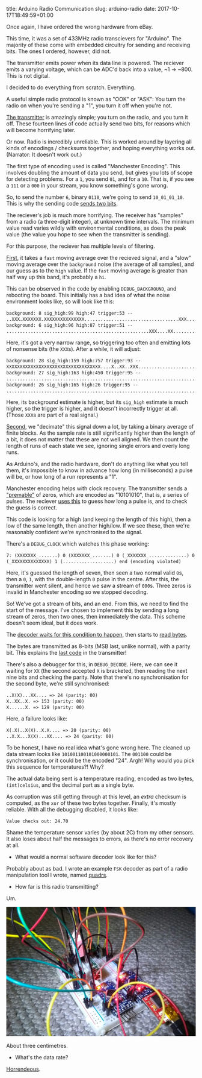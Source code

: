 title: Arduino Radio Communication
slug: arduino-radio
date: 2017-10-17T18:49:59+01:00

Once again, I have ordered the wrong hardware from eBay.

This time, it was a set of 433MHz radio transcievers for "Arduino".
The majority of these come with embedded circuitry for sending and
receiving bits. The ones I ordered, however, did not.

The transmitter emits power when its data line is powered. The
reciever emits a varying voltage, which can be ADC'd back into
a value, ~1 -> ~800. This is not digital.

I decided to do everything from scratch. Everything.

A useful simple radio protocol is known as "OOK" or "ASK":
You turn the radio on when you're sending a "1", you turn it
off when you're not.

[The transmitter](https://github.com/FauxFaux/arduino-manual-radio/blob/d4a5afc5dea0897d890a96a887f1da1b4de3e728/infrequent_transmit/infrequent_transmit.ino#L1-L14)
is amazingly simple; you turn on the radio, and you turn it off.
These fourteen lines of code actually send two bits, for reasons
which will become horrifying later.

Or now. Radio is incredibly unreliable. This is worked around
by layering all kinds of encodings / checksums together, and
hoping everything works out. (Narrator: It doesn't work out.)

The first type of encoding used is called "Manchester Encoding".
This involves doubling the amount of data you send, but gives you
lots of scope for detecting problems. For a `1`, you send `01`,
and for a `10`. That is, if you see a `111` or a `000` in your
stream, you know something's gone wrong.

So, to send the number `6`, binary `0110`, we're going to send
`10_01_01_10`. This is why the sending code
[sends two bits](https://github.com/FauxFaux/arduino-manual-radio/blob/d4a5afc5dea0897d890a96a887f1da1b4de3e728/infrequent_transmit/infrequent_transmit.ino#L16-L22).

The reciever's job is much more horrifying. The receiver has
"samples" from a radio (a three-digit integer), at unknown time
intervals. The minimum value read varies wildly with environmental
conditions, as does the peak value (the value you hope to see
when the transmitter is sending).

For this purpose, the reciever has multiple levels of filtering.

[First](https://github.com/FauxFaux/arduino-manual-radio/blob/d4a5afc5dea0897d890a96a887f1da1b4de3e728/analog_rolling/analog_rolling.ino#L70-L103),
it takes a `fast` moving average over the recieved signal,
and a "slow" moving average over the `background` noise (the average
of all samples), and our guess as to the `high` value.
If the `fast` moving average is greater than half way up this band,
it's probably a `hi`.

This can be observed in the code by enabling `DEBUG_BACKGROUND`,
and rebooting the board. This initially has a bad idea of what
the noise environment looks like, so will look like this:

    background: 8 sig_high:99 high:47 trigger:53 -- ..XXX.XXXXXXX.XXXXXXXXXXXXXXX...................................XXX.............................................................
    background: 6 sig_high:96 high:87 trigger:51 -- .....................................................XXX....XX..................................................................

Here, it's got a very narrow range, so triggering too often and
emitting lots of nonsense bits (the `XXX`s). After a while, it will
adjust:

    background: 28 sig_high:159 high:757 trigger:93 -- XXXXXXXXXXXXXXXXXXXXXXXXXXXXXXXXXXX....X..XX..XXX...............................................................................
    background: 27 sig_high:163 high:450 trigger:95 -- ................................................................................................................................
    background: 26 sig_high:165 high:26 trigger:95 -- ................................................................................................................................

Here, its background estimate is higher, but its `sig_high` estimate
is much higher, so the trigger is higher, and it doesn't
incorrectly trigger at all. (Those `XXX`s are part of a real signal.)

[Second](https://github.com/FauxFaux/arduino-manual-radio/blob/d4a5afc5dea0897d890a96a887f1da1b4de3e728/analog_rolling/analog_rolling.ino#L107-L136),
we "decimate" this signal down a lot, by taking a binary average of
finite blocks. As the sample rate is still significantly higher than
the length of a bit, it does not matter that these are not well
aligned. We then count the length of runs of each state we see,
ignoring single errors and overly long runs.

As Arduino's, and the radio hardware, don't do anything like what
you tell them, it's impossible to know in advance how long (in
milliseconds) a pulse will be, or how long of a run represents a
"1".

Manchester encoding helps with clock recovery. The transmitter
sends a ["premable"](https://github.com/FauxFaux/arduino-manual-radio/blob/d4a5afc5dea0897d890a96a887f1da1b4de3e728/infrequent_transmit/infrequent_transmit.ino#L48-L56)
of zeros, which are encoded as "10101010", that is, a series of
pulses. The reciever [uses this](https://github.com/FauxFaux/arduino-manual-radio/blob/d4a5afc5dea0897d890a96a887f1da1b4de3e728/analog_rolling/analog_rolling.ino#L151-L170)
to guess how long a pulse is, and to check the guess is correct.

This code is looking for a high (and keeping the length of this
high), then a low of the same length, then another high/low.
If we see these, then we're reasonably confident we're
synchronised to the signal.

There's a `DEBUG_CLOCK` which watches this phase working:

    7: (XXXXXXX_.......) 0 (XXXXXXX_.......) 0 (_XXXXXXX_..............) 0 (_XXXXXXXXXXXXXX) 1 (...................) end (encoding violated)

Here, it's guessed the length of seven, then seen a two normal
valid `0`s, then a `0`, `1`, with the double-length `0` pulse in
the centre. After this, the transmitter went silent, and hence
we saw a stream of `000`s. Three zeros is invalid in Manchester encoding
so we stopped decoding.

So! We've got a stream of bits, and an end. From this, we need
to find the start of the message. I've chosen to implement this
by sending a long stream of zeros, then two ones, then immediately
the data. This scheme doesn't seem ideal, but it does work.

The [decoder waits for this condition to happen](https://github.com/FauxFaux/arduino-manual-radio/blob/d4a5afc5dea0897d890a96a887f1da1b4de3e728/analog_rolling/analog_rolling.ino#L220-L245),
then starts to [read bytes](https://github.com/FauxFaux/arduino-manual-radio/blob/d4a5afc5dea0897d890a96a887f1da1b4de3e728/analog_rolling/analog_rolling.ino#L247-L266).

The bytes are transmitted as 8-bits (MSB last, unlike normal),
with a parity bit. This explains the [last code](https://github.com/FauxFaux/arduino-manual-radio/blob/d4a5afc5dea0897d890a96a887f1da1b4de3e728/infrequent_transmit/infrequent_transmit.ino#L24-L30)
in the transmitter!

There's also a debugger for this, in `DEBUG_DECODE`. Here,
we can see it waiting for `XX` (the second accepted `X` is
bracketed, then reading the next nine bits and checking the
parity. Note that there's no synchronisation for the second
byte, we're still synchronised:

    ..X(X)...XX.... => 24 (parity: 00)
    X..XX..X. => 153 (parity: 00)
    X......X. => 129 (parity: 00)

Here, a failure looks like:

    X(.X(..X(X)..X.X.... => 20 (parity: 00)
    ..X.X...X(X)...XX.... => 24 (parity: 00)

To be honest, I have no real idea what's gone wrong here.
The cleaned up data stream looks like `101001100101000000101`.
The `001100` could be synchronisation, or it could be the
encoded "24". Argh! Why would you pick this sequence for
temperatures?! Why?

The actual data being sent is a temperature reading, encoded
as two bytes, `(int)celsius`, and the decimal part as a single
byte.

As corruption was still getting through at this level, an
*extra* checksum is computed, as the `xor` of these two bytes
together. Finally, it's mostly reliable. With all the debugging
disabled, it looks like:

    Value checks out: 24.70

Shame the temperature sensor varies (by about 2C) from my other
sensors. It also loses about half the messages to errors, as
there's no error recovery at all.


 * What would a normal software decoder look like for this?

Probably about as bad. I wrote an example `FSK` decoder as part
of a radio manipulation tool I wrote, named [quadrs](https://github.com/FauxFaux/quadrs#worked-example-fsk).


 * How far is this radio transmitting?

Um.

<img src="/files/2017-10-arduino-photo.jpg" alt="breadboard setup photo"/>

About three centimetres.

 * What's the data rate?

[Horrendeous](https://asciinema.org/a/dDFAczfUyMQxlhWoRft9O02pl).

